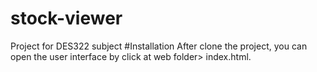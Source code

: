 # stock-viewer
Project for DES322 subject
#Installation
After clone the project, you can open the user interface by click at web folder> index.html.